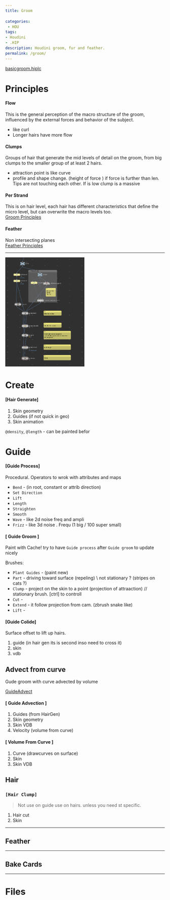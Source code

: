 ```yaml
---
title: Groom

categories:
 - HOU
tags:
- Houdini
- .HIP
description: Houdini groom, fur and feather.
permalink: /groom/
---
```


[basicgroom.hiplc](/src/hip/SOP_Groom.hiplc)



# Principles



#### Flow
This is the general perception of the macro structure of the groom, influenced by the external forces and behavior of the subject.
- like curl  
- Longer hairs have more flow  

#### Clumps
Groups of hair that generate the mid levels of detail on the groom, from big clumps to the smaller group of at least 2 hairs.
- attraction point is like curve
- profile and shape change. (height of force ) if force is further than len. Tips are not touching each other. If is low clump is a massive

#### Per Strand
This is on hair level, each hair has different characteristics that define the micro level, but can overwrite the macro levels too.  
[Groom Principles](https://jesusfc.net/groom-fundamental-series/?fbclid=IwAR0SlAZuRfudmuNCwqZDwSmuaVOlrZsUul6YqdMOLvmDtjk2b_5c0lvdRyc)

#### Feather
Non intersecting planes  
[Feather Principles](https://ceyhankapusuz.com/feather/)



---





<img src="/src/groom/basicgroom.png" width="250">  

# Create

#### [Hair Generate]
1. Skin geometry  
2. Guides (if not quick in geo)    
3. Skin animation

`@density`, `@length` - can be painted befor

# Guide



#### [Guide Process]   
Procedural. Operators to wrok with attributes and maps

- `Bend` - (in root, constant  or attrib direction)    
- `Set Direction`     
- `Lift`     
- `Length`    
- `Straighten`    
- `Smooth`    
- `Wave` - like 2d noise freq and ampli     
- `Frizz` - like 3d noise . Frequ (1 big / 100 super small)    

#### [ Guide Groom ]
Paint with Cache! try to have `Guide process` after `Guide groom` to update nicely

Brushes:  
- `Plant Guides` - (paint new)   
- `Part` - driving toward surface (repeling) \\ not stationary ? (stripes on cats ?)   
- `Clump` - project on the skin to a point (projection of attraaction) // stationary brush. [ctrl] to controll
- `Cut` -  
- `Extend` - it follow projection from cam. (zbrush snake like)  
- `Lift` -


#### [Guide Colide]
Surface offset to lift up hairs.
1. guide  (in hair gen its is  second inso need to cross it)
2. skin  
3. vdb



## Advect from curve
Gude groom with curve advected by volume

[GuideAdvect](https://youtu.be/wgX9HH4S_xs)

#### [ Guide Advection ]  
1. Guides (from HairGen)    
2. Skin geometry     
3. Skin VDB     
4. Velocity  (volume from curve)  

#### [ Volume From Curve ]
1. Curve (drawcurves on surface)  
2. Skin    
3. Skin VDB   



## Hair  

### `[Hair Clump]`
> Not use on guide use on hairs.  unless you need st specific.

1. Hair cut  
2. Skin  

---

## Feather

---

## Bake Cards

---
# Files
